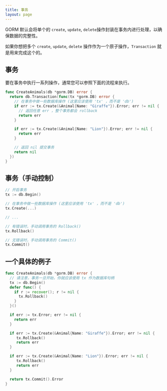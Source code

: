 ```yaml
---
title: 事务
layout: page
---
```


GORM 默认会将单个的 `create`, `update`, `delete`操作封装在事务内进行处理，以确保数据的完整性。

如果你想把多个 `create`, `update`, `delete` 操作作为一个原子操作，`Transaction` 就是用来完成这个的。


## 事务

要在事务中执行一系列操作，通常您可以参照下面的流程来执行。

```go
func CreateAnimals(db *gorm.DB) error {
  return db.Transaction(func(tx *gorm.DB) error {
    // 在事务中做一些数据库操作 (这里应该使用 'tx' ，而不是 'db')
    if err := tx.Create(&Animal{Name: "Giraffe"}).Error; err != nil {
      // 返回任意 err ，整个事务都会 rollback
      return err
    }

    if err := tx.Create(&Animal{Name: "Lion"}).Error; err != nil {
      return err
    }

    // 返回 nil 提交事务
    return nil
  })
}
```

## 事务（手动控制）

```go
// 开启事务
tx := db.Begin()

// 在事务中做一些数据库操作 (这里应该使用 'tx' ，而不是 'db')
tx.Create(...)

// ...

// 有错误时，手动调用事务的 Rollback()
tx.Rollback()

// 无错误时，手动调用事务的 Commit()
tx.Commit()
```

## 一个具体的例子

```go
func CreateAnimals(db *gorm.DB) error {
  // 请注意，事务一旦开始，你就应该使用 tx 作为数据库句柄
  tx := db.Begin()
  defer func() {
    if r := recover(); r != nil {
      tx.Rollback()
    }
  }()

  if err := tx.Error; err != nil {
    return err
  }

  if err := tx.Create(&Animal{Name: "Giraffe"}).Error; err != nil {
     tx.Rollback()
     return err
  }

  if err := tx.Create(&Animal{Name: "Lion"}).Error; err != nil {
     tx.Rollback()
     return err
  }

  return tx.Commit().Error
}
```
